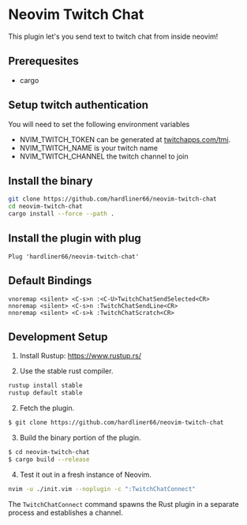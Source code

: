 # Neovim Twitch Chat

This plugin let's you send text to twitch chat from inside neovim!

## Prerequesites

- cargo

## Setup twitch authentication

You will need to set the following environment variables
- NVIM_TWITCH_TOKEN can be generated at [twitchapps.com/tmi](https://twitchapps.com/tmi).
- NVIM_TWITCH_NAME is your twitch name
- NVIM_TWITCH_CHANNEL the twitch channel to join

## Install the binary

```bash
git clone https://github.com/hardliner66/neovim-twitch-chat
cd neovim-twitch-chat
cargo install --force --path .
```

## Install the plugin with plug

```vim
Plug 'hardliner66/neovim-twitch-chat'
```

## Default Bindings

```vim
vnoremap <silent> <C-s>n :<C-U>TwitchChatSendSelected<CR>
nnoremap <silent> <C-s>n :TwitchChatSendLine<CR>
nnoremap <silent> <C-s>k :TwitchChatScratch<CR>
```

## Development Setup

1.  Install Rustup:  https://www.rustup.rs/

2.  Use the stable rust compiler.

```sh
rustup install stable
rustup default stable

```

2.  Fetch the plugin.

```sh
$ git clone https://github.com/hardliner66/neovim-twitch-chat
```

3.  Build the binary portion of the plugin.

```sh
$ cd neovim-twitch-chat
$ cargo build --release
```

4.  Test it out in a fresh instance of Neovim.

```sh
nvim -u ./init.vim --noplugin -c ":TwitchChatConnect"
```

The `TwitchChatConnect` command spawns the Rust plugin in a separate process and
establishes a channel.


